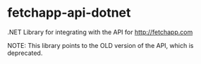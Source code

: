 fetchapp-api-dotnet
===================

.NET Library for integrating with the API for http://fetchapp.com

NOTE:  This library points to the OLD version of the API, which is deprecated.
